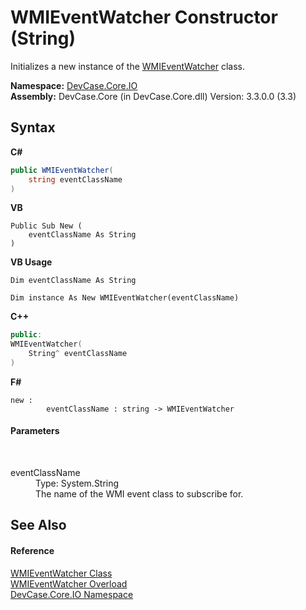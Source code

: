 # WMIEventWatcher Constructor (String)
 

Initializes a new instance of the <a href="T_DevCase_Core_IO_WMIEventWatcher">WMIEventWatcher</a> class.

**Namespace:**&nbsp;<a href="N_DevCase_Core_IO">DevCase.Core.IO</a><br />**Assembly:**&nbsp;DevCase.Core (in DevCase.Core.dll) Version: 3.3.0.0 (3.3)

## Syntax

**C#**<br />
``` C#
public WMIEventWatcher(
	string eventClassName
)
```

**VB**<br />
``` VB
Public Sub New ( 
	eventClassName As String
)
```

**VB Usage**<br />
``` VB Usage
Dim eventClassName As String

Dim instance As New WMIEventWatcher(eventClassName)
```

**C++**<br />
``` C++
public:
WMIEventWatcher(
	String^ eventClassName
)
```

**F#**<br />
``` F#
new : 
        eventClassName : string -> WMIEventWatcher
```


#### Parameters
&nbsp;<dl><dt>eventClassName</dt><dd>Type: System.String<br />The name of the WMI event class to subscribe for.</dd></dl>

## See Also


#### Reference
<a href="T_DevCase_Core_IO_WMIEventWatcher">WMIEventWatcher Class</a><br /><a href="Overload_DevCase_Core_IO_WMIEventWatcher__ctor">WMIEventWatcher Overload</a><br /><a href="N_DevCase_Core_IO">DevCase.Core.IO Namespace</a><br />
